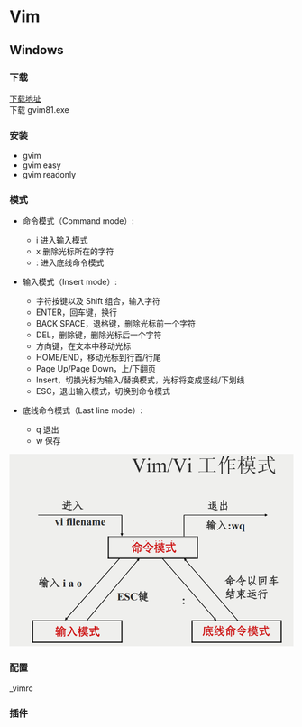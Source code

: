 # Vim

## Windows

### 下载

[下载地址](https://www.vim.org//download.php/#pc)  
下载 gvim81.exe

### 安装

-   gvim
-   gvim easy
-   gvim readonly

### 模式

-   命令模式（Command mode）:

    -   i 进入输入模式
    -   x 删除光标所在的字符
    -   : 进入底线命令模式

-   输入模式（Insert mode）:

    -   字符按键以及 Shift 组合，输入字符
    -   ENTER，回车键，换行
    -   BACK SPACE，退格键，删除光标前一个字符
    -   DEL，删除键，删除光标后一个字符
    -   方向键，在文本中移动光标
    -   HOME/END，移动光标到行首/行尾
    -   Page Up/Page Down，上/下翻页
    -   Insert，切换光标为输入/替换模式，光标将变成竖线/下划线
    -   ESC，退出输入模式，切换到命令模式

-   底线命令模式（Last line mode）:

    -   q 退出
    -   w 保存

![vim模式图解](/images/vim-vi-workmodel.png)

### 配置

\_vimrc

### 插件
